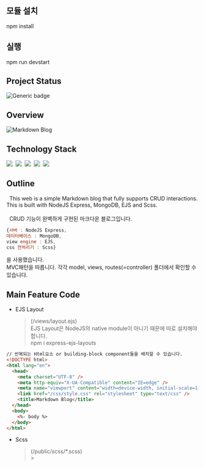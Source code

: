 ## 모듈 설치

npm install

## 실행

npm run devstart

## Project Status

![Generic badge](https://img.shields.io/badge/build-passing-green.svg)

## Overview

![Markdown Blog](https://user-images.githubusercontent.com/58083434/130402852-f8f8dd81-9118-4658-ad5d-43e22f127afa.gif)

## Technology Stack

<img src="https://img.shields.io/badge/NodeJS-339933?style=flat-square&logo=Node.js&logoColor=white"/></a>&nbsp;
<img src="https://img.shields.io/badge/Express-FF7200?style=flat-square&logo=Express&logoColor=white"/></a>&nbsp;
<img src="https://img.shields.io/badge/EJS-5522FA?style=flat-square&logo=/e/&logoColor=white"/></a>&nbsp;
<img src="https://img.shields.io/badge/MongoDB-47A248?style=flat-square&logo=MongoDB&logoColor=white"/></a>&nbsp;
<img src="https://img.shields.io/badge/Sass-CC6699?style=flat-square&logo=Sass&logoColor=white"/></a>&nbsp;

## Outline

&nbsp; This web is a simple Markdown blog that fully supports CRUD interactions. This is built with NodeJS Express, MongoDB, EJS and Scss.
<br/><br/>
&nbsp; CRUD 기능이 완벽하게 구현된 마크다운 블로그입니다.

```js
{서버 : NodeJS Express,
데이터베이스 : MongoDB,
view engine : EJS,
css 전처리기 : Scss}
```

을 사용했습니다. <br/>
MVC패턴을 따릅니다. 각각 model, views, routes(=controller) 폴더에서 확인할 수 있습니다.

## Main Feature Code

- EJS Layout<br>
  > (/views/layout.ejs) <br>
  > EJS Layout은 NodeJS의 native module이 아니기 때문에 따로 설치해야 합니다. <br>
  > npm i express-ejs-layouts <br>

```html
// 반복되는 Html요소 or building-block component들을 배치할 수 있습니다.
<!DOCTYPE html>
<html lang="en">
  <head>
    <meta charset="UTF-8" />
    <meta http-equiv="X-UA-Compatible" content="IE=edge" />
    <meta name="viewport" content="width=device-width, initial-scale=1.0" />
    <link href="/css/style.css" rel="stylesheet" type="text/css" />
    <title>Markdown Blog</title>
  </head>
  <body>
    <%- body %>
  </body>
</html>
```

- Scss <br>
  > (/public/scss/\*.scss) <br> > <br>

```js

```
